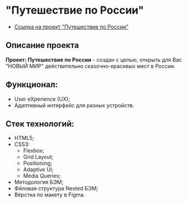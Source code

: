 # "Путешествие по России"

* [Ссылка на проект "Путешествие по России"](https://yazvinskiy.github.io/russian-travel/index.html)

## Описание проекта
  __Проект: Путешествие по России__ - создан с целью, открыть для Вас "НОВЫЙ МИР" действительно сказочно-красивых мест в России. 
  
## Функционал:
* User eXperience (UX);
* Адаптивный интерфейс для разных устройств.


## Стек технологий:
* HTML5;
* CSS3:
  - Flexbox;
  - Grid Layout;
  - Positioning;
  - Adaptive UI;
  - Media Queries;
* Методология БЭМ;
* Фйловая структура Nested БЭМ;
* Вёрстка по макету в Figma.
 


